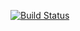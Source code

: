 [![Build Status](https://travis-ci.com/testowanieaplikacjijavaug/laboratorium-11-crazyiwan.svg?branch=master)](https://travis-ci.com/testowanieaplikacjijavaug/laboratorium-11-crazyiwan)